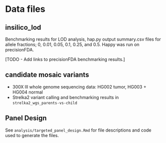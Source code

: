 # Data files
<!-- File use description
- primary analysis output used in secondary analysis
- mature datasets released with publication should have accompanying README files and data descriptor files as appropraite.
- Use subfolders for multifile datasets when appropriate and it facilitates documentation
-->

## insilico_lod
Benchmarking results for LOD analysis, hap.py output summary.csv files for allele fractions; 0, 0.01, 0.05, 0.1, 0.25, and 0.5. 
Happy was run on precisionFDA. 

[TODO - Add links to precisionFDA benchmarking results.]

## candidate mosaic variants
- 300X Ill whole genome sequencing data: HG002 tumor, HG003 + HG004 normal  
- Strelka2 variant calling and benchmarking results in `strelka2_wgs_parents-vs-child`

## Panel Design
See `analysis/targeted_panel_design.Rmd` for file descriptions and code used to generate the files.